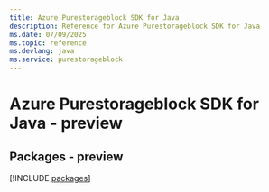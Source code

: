 ```yaml
---
title: Azure Purestorageblock SDK for Java
description: Reference for Azure Purestorageblock SDK for Java
ms.date: 07/09/2025
ms.topic: reference
ms.devlang: java
ms.service: purestorageblock
---
```

# Azure Purestorageblock SDK for Java - preview
## Packages - preview
[!INCLUDE [packages](purestorageblock-index.md)]